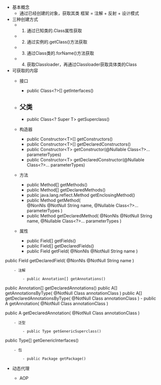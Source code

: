 
- 基本概念
	- 通过已经创建的对象，获取其类
框架 = 注解 + 反射 + 设计模式
- 三种创建方式
	- 1. 通过已知类的.Class属性获取
	- 2. 通过实例的.getClass()方法获取
	- 3. 通过Class类的.forName()方法获取
	- 4. 获取Classloader，再通过Classloader获取具体类的Class
- 可获取的内容
	- 接口
		- public Class\<?>[] getInterfaces()
	- 父类
		- 
		- public Class\<? Super T> getSuperclass()
	- 构造器
		- public Constructor\<T>[] getConstructors()
		- public Constructor\<T>[] getDeclaredConstructors()
		- public Constructor\<T> getConstructor(@Nullable  Class\<?>... parameterTypes)
		- public Constructor\<T> getDeclaredConstructor(@Nullable  Class\<?>... parameterTypes)
	- 方法
		- public Method[] getMethods()
		- public Method[] getDeclaredMethods()
		- public java.lang.reflect.Method getEnclosingMethod()
		- public Method getMethod(     
			@NonNls  @NotNull  String name,
			@Nullable  Class\<?>... parameterTypes 
		)
		- public Method getDeclaredMethod(
		    @NonNls  @NotNull  String name,
		    @Nullable  Class\<?>... parameterTypes
		)

	- 属性
		- public Field[] getFields()
		- public Field[] getDeclaredFields()
		- public Field getField(
			@NonNls  @NotNull  String name 
		)

public Field getDeclaredField(
     @NonNls  @NotNull  String name 
)

		- 注解

			- public Annotation[] getAnnotations()
public Annotation[] getDeclaredAnnotations()
public A[] getAnnotationsByType(
     @NotNull  Class<A> annotationClass 
)
public A[] getDeclaredAnnotationsByType(
     @NotNull  Class<A> annotationClass 
)
			- public A getAnnotation(
     @NotNull  Class<A> annotationClass 
)

public A getDeclaredAnnotation(
     @NotNull  Class<A> annotationClass 
)

		- 泛型

			- public Type getGenericSuperclass()
public Type[] getGenericInterfaces()

		- 包

			- public Package getPackage()

- 动态代理

	- AOP
